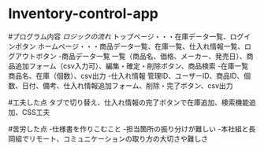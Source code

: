 # Inventory-control-app
#プログラム内容
*ロジックの流れ*
トップページ・・・在庫データ一覧、ログインボタン
ホームページ・・・商品データ一覧、在庫一覧、仕入れ情報一覧、ログアウトボタン
-商品データ一覧
一覧（商品名、価格、メーカー、発売日）、商品追加フォーム（csv入力可）、編集・確定・削除ボタン、商品検索
-在庫一覧
商品名、在庫（個数）、csv出力
-仕入れ情報
管理ID、ユーザーID、商品ID、個数、日付、備考、仕入れ情報追加フォーム、削除・完了ボタン、csv出力

#工夫した点
タブで切り替え、仕入れ情報の完了ボタンで在庫追加、検索機能追加、CSS工夫

#苦労した点
-仕様書を作りこむこと
-担当箇所の振り分けが難しい
-本社組と長岡組でリモート、コミュニケーションの取り方の大切さや難しさ
